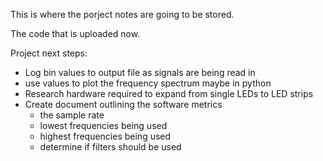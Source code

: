 This is where the porject notes are going to be stored.

The code that is uploaded now.


Project next steps:
- Log bin values to output file as signals are being read in
- use values to plot the frequency spectrum maybe in python
- Research hardware required to expand from single LEDs to LED strips
- Create document outlining the software metrics
  - the sample rate
  - lowest frequencies being used
  - highest frequencies being used
  - determine if filters should be used
